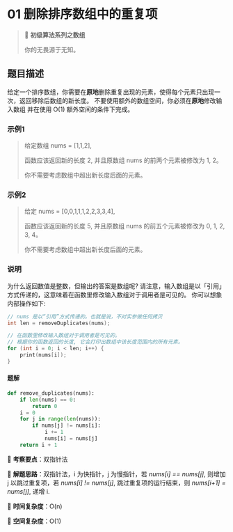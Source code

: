 # 01 删除排序数组中的重复项

> 🌈 **初级算法系列之数组**
>
> 你的无畏源于无知。

## 题目描述

给定一个排序数组，你需要在**原地**删除重复出现的元素，使得每个元素只出现一次，返回移除后数组的新长度。
不要使用额外的数组空间，你必须在**原地**修改输入数组 并在使用 O(1) 额外空间的条件下完成。

### 示例1

> 给定数组 nums = [1,1,2],
>
> 函数应该返回新的长度 2, 并且原数组 nums 的前两个元素被修改为 1, 2。
>
> 你不需要考虑数组中超出新长度后面的元素。

### 示例2

> 给定 nums = [0,0,1,1,1,2,2,3,3,4],
>
> 函数应该返回新的长度 5, 并且原数组 nums 的前五个元素被修改为 0, 1, 2, 3, 4。
>
> 你不需要考虑数组中超出新长度后面的元素。

### 说明

为什么返回数值是整数，但输出的答案是数组呢?
请注意，输入数组是以「引用」方式传递的，这意味着在函数里修改输入数组对于调用者是可见的。
你可以想象内部操作如下:

```c++
// nums 是以“引用”方式传递的。也就是说，不对实参做任何拷贝
int len = removeDuplicates(nums);

// 在函数里修改输入数组对于调用者是可见的。
// 根据你的函数返回的长度, 它会打印出数组中该长度范围内的所有元素。
for (int i = 0; i < len; i++) {
    print(nums[i]);
}
```

#### 题解

```python
def remove_duplicates(nums):
    if len(nums) == 0:
        return 0
    i = 0
    for j in range(len(nums)):
        if nums[j] != nums[i]:
            i += 1
            nums[i] = nums[j]
    return i + 1
```

🍥 **考察要点**：双指针法

🍬 **解题思路**：双指针法，i 为快指针，j 为慢指针，若 *nums[i] == nums[j]*, 则增加 j 以跳过重复项，若 *nums[i] != nums[j]*, 跳过重复项的运行结束，则 *nums[i+1] = nums[j]*, 递增 i.

🍉 **时间复杂度**：O(n)

🍭 **空间复杂度**：O(1)
